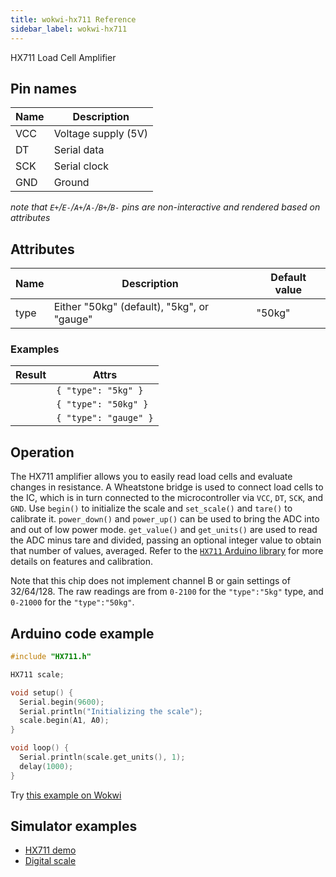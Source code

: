 ```yaml
---
title: wokwi-hx711 Reference
sidebar_label: wokwi-hx711
---
```


HX711 Load Cell Amplifier

<wokwi-hx711 type="50kg" />

## Pin names

| Name | Description         |
| ---- | ------------------- |
| VCC  | Voltage supply (5V) |
| DT   | Serial data         |
| SCK  | Serial clock        |
| GND  | Ground              |

_note that `E+`/`E-`/`A+`/`A-`/`B+`/`B-` pins are non-interactive and rendered based on attributes_

<wokwi-hx711 type="5kg" />

## Attributes

| Name | Description                                | Default value |
| ---- | ------------------------------------------ | ------------- |
| type | Either "50kg" (default), "5kg", or "gauge" | "50kg"        |

### Examples

| Result                       | Attrs                 |
| ---------------------------- | --------------------- |
| <wokwi-hx711 type="5kg" />   | `{ "type": "5kg" }`   |
| <wokwi-hx711 type="50kg" />  | `{ "type": "50kg" }`  |
| <wokwi-hx711 type="gauge" /> | `{ "type": "gauge" }` |

## Operation

The HX711 amplifier allows you to easily read load cells and evaluate changes in resistance. A Wheatstone bridge is used to connect load cells to the IC, which is in turn connected to the microcontroller via `VCC`, `DT`, `SCK`, and `GND`. Use `begin()` to initialize the scale and `set_scale()` and `tare()` to calibrate it. `power_down()` and `power_up()` can be used to bring the ADC into and out of low power mode. `get_value()` and `get_units()` are used to read the ADC minus tare and divided, passing an optional integer value to obtain that number of values, averaged. Refer to the [`HX711` Arduino library](https://github.com/bogde/HX711#features) for more details on features and calibration.

Note that this chip does not implement channel B or gain settings of 32/64/128.  The raw readings are from `0-2100` for the `"type":"5kg"` type, 
and `0-21000` for the `"type":"50kg"`.

## Arduino code example

```cpp
#include "HX711.h"

HX711 scale;

void setup() {
  Serial.begin(9600);
  Serial.println("Initializing the scale");
  scale.begin(A1, A0);
}

void loop() {
  Serial.println(scale.get_units(), 1);
  delay(1000);
}
```

Try [this example on Wokwi](https://wokwi.com/projects/345134808605655636)

## Simulator examples

- [HX711 demo](https://wokwi.com/projects/344192176616374868)
- [Digital scale](https://wokwi.com/projects/336613701830312531)
